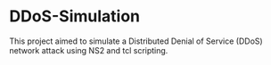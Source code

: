 # DDoS-Simulation
This project aimed to simulate a Distributed Denial of Service (DDoS) network attack using NS2 and tcl scripting. 

